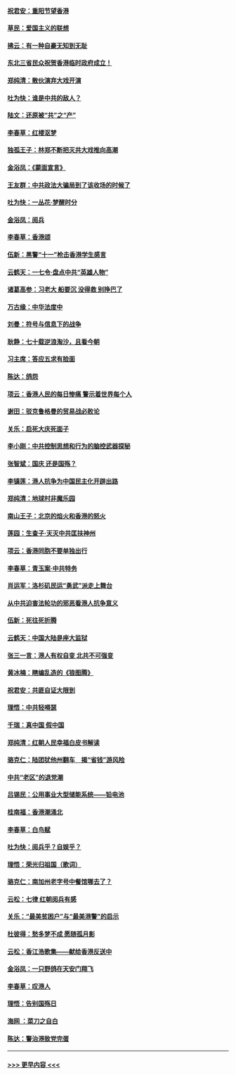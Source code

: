 #### [祝君安：重阳节望香港](../pages/nsc993/n11573190.md?t=10071022) 
#### [草民：爱国主义的联想](../pages/nsc993/n11572333.md?t=10071022) 
#### [拂云：有一种自豪无知到无耻](../pages/nsc993/n11572006.md?t=10071022) 
#### [东北三省民众祝贺香港临时政府成立！](../pages/nsc993/n11571215.md?t=10071022) 
#### [郑纯清：散伙演弃大戏开演](../pages/nsc993/n11570826.md?t=10071022) 
#### [吐为快：谁是中共的敌人？](../pages/nsc993/n11570817.md?t=10071022) 
#### [陆文：还原被“共”之“产”](../pages/nsc993/n11570798.md?t=10071022) 
#### [李春草：红楼沤梦](../pages/nsc993/n11569673.md?t=10071022) 
#### [独孤王子：林郑不断把灭共大戏推向高潮](../pages/nsc993/n11569381.md?t=10071022) 
#### [金浴凤：《蒙面宣言》](../pages/nsc993/n11569368.md?t=10071022) 
#### [王友群：中共政法大骗局到了该收场的时候了](../pages/nsc993/n11568940.md?t=10071022) 
#### [吐为快：一丛花‧梦醒时分](../pages/nsc993/n11567491.md?t=10071022) 
#### [金浴凤：阅兵](../pages/nsc993/n11567454.md?t=10071022) 
#### [李春草：香港颂](../pages/nsc993/n11567444.md?t=10071022) 
#### [伍新：黑警“十一”枪击香港学生感言](../pages/nsc993/n11567426.md?t=10071022) 
#### [云鹤天：一七令‧盘点中共“英雄人物”](../pages/nsc993/n11567091.md?t=10071022) 
#### [诸葛高参：习老大 船要沉 没得救 别挣巴了](../pages/nsc993/n11566976.md?t=10071022) 
#### [万古缘：中华法度中](../pages/nsc993/n11566726.md?t=10071022) 
#### [刘曼：符号与信息下的战争](../pages/nsc993/n11564655.md?t=10071022) 
#### [耿静：七十载逆浪淘沙，且看今朝](../pages/nsc993/n11564520.md?t=10071022) 
#### [习主席：答应五求有脸面](../pages/nsc993/n11563953.md?t=10071022) 
#### [陈达：鸽怨](../pages/nsc993/n11561879.md?t=10071022) 
#### [项云：香港人民的每日惨痛  警示着世界每个人](../pages/nsc993/n11559273.md?t=10071022) 
#### [谢田：驳克鲁格曼的贸易战必败论](../pages/nsc993/n11555840.md?t=10071022) 
#### [关乐：启死大庆死面子](../pages/nsc993/n11556823.md?t=10071022) 
#### [李小刚：中共控制思想和行为的脑控武器探秘](../pages/nsc993/n11556776.md?t=10071022) 
#### [张智斌：国庆  还是国殇？](../pages/nsc993/n11556617.md?t=10071022) 
#### [李镇莲：港人抗争为中国民主化开辟出路](../pages/nsc993/n11556570.md?t=10071022) 
#### [郑纯清：地球村非魔乐园](../pages/nsc993/n11555415.md?t=10071022) 
#### [南山王子：北京的焰火和香港的怒火](../pages/nsc993/n11555318.md?t=10071022) 
#### [莲园：生查子·天灭中共匡扶神州](../pages/nsc993/n11555302.md?t=10071022) 
#### [项云：香港同胞不要单独出行](../pages/nsc993/n11555276.md?t=10071022) 
#### [李春草：青玉案‧中共特务](../pages/nsc993/n11552356.md?t=10071022) 
#### [肖运军：洛杉矶民运“勇武”派走上舞台](../pages/nsc993/n11551595.md?t=10071022) 
#### [从中共迫害法轮功的邪恶看港人抗争意义](../pages/nsc993/n11540858.md?t=10071022) 
#### [伍新：死往死折腾](../pages/nsc993/n11550174.md?t=10071022) 
#### [云鹤天：中国大陆是座大监狱](../pages/nsc993/n11550155.md?t=10071022) 
#### [张三一言：港人有权自变 北共不可强变](../pages/nsc993/n11550132.md?t=10071022) 
#### [黄冰楠：瞎编乱造的《狼图腾》](../pages/nsc993/n11550082.md?t=10071022) 
#### [祝君安：共匪自证大限到](../pages/nsc993/n11550041.md?t=10071022) 
#### [理悟：中共轻嘚瑟](../pages/nsc993/n11547978.md?t=10071022) 
#### [千瑞：真中国 假中国](../pages/nsc993/n11547865.md?t=10071022) 
#### [郑纯清：红朝人民幸福白皮书解读](../pages/nsc993/n11547499.md?t=10071022) 
#### [骆克仁：陆团犹他州翻车　揭“省钱”游风险](../pages/nsc993/n11546977.md?t=10071022) 
#### [中共“老区”的退党潮](../pages/nsc993/n11545995.md?t=10071022) 
#### [吕锡民：公用事业大型储能系统——铅电池](../pages/nsc993/n11545701.md?t=10071022) 
#### [桂南福：香港潮涌北](../pages/nsc993/n11545682.md?t=10071022) 
#### [李春草：白鸟赋](../pages/nsc993/n11545663.md?t=10071022) 
#### [吐为快：阅兵乎？自娱乎？](../pages/nsc993/n11545625.md?t=10071022) 
#### [理悟：荣光归祖国（歌词）](../pages/nsc993/n11545616.md?t=10071022) 
#### [骆克仁：南加州老字号中餐馆哪去了？](../pages/nsc993/n11545120.md?t=10071022) 
#### [云松：七律 红朝阅兵有感](../pages/nsc993/n11542394.md?t=10071022) 
#### [关乐：“最美贫困户”与“最美港警”的启示](../pages/nsc993/n11542252.md?t=10071022) 
#### [杜彼得：愁多梦不成 愿随孤月影](../pages/nsc993/n11540296.md?t=10071022) 
#### [云松：香江浩歌集——献给香港反送中](../pages/nsc993/n11540149.md?t=10071022) 
#### [金浴凤：一只野鸽在天安门翔飞](../pages/nsc993/n11540280.md?t=10071022) 
#### [李春草：叹港人](../pages/nsc993/n11540119.md?t=10071022) 
#### [理悟：告别国殇日](../pages/nsc993/n11539610.md?t=10071022) 
#### [海网 ：菜刀之自白](../pages/nsc993/n11539597.md?t=10071022) 
#### [陈达：警治港致党完蛋](../pages/nsc993/n11538127.md?t=10071022) 

----
#### [ >>> 更早内容 <<< ](../indexes/nsc993-earlier.md)
